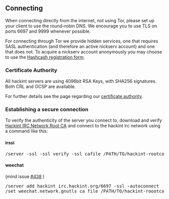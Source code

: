 ## Connecting

When connecting directly from the internet, not using Tor, please set up your client to use the round-robin DNS. We encourage you to use TLS on ports 6697 and 9999 whenever possible.

For connecting through Tor we provide hidden services, one that requires SASL authentication (and therefore an active nickserv account) and one that does not. To acquire a nickserv account anonymously you may choose to use the [Hashcash registration form](http://hackint.org/ihashcash).

### Certificate Authority

All hackint servers are using 4096bit RSA Keys, with SHA256 signatures. Both CRL and OCSP are available.

For further details see the page regarding our [certificate authority](/hackintca).

### Establishing a secure connection

To verify the authenticity of the server you connect to, download and verify [Hackint IRC Network Root CA](/ca/rootca.crt) and connect to the hackint irc network using a command like this:

#### irssi

<pre>/server -ssl -ssl_verify -ssl_cafile /PATH/TO/hackint-rootca.crt irc.hackint.org 9999</pre>

#### weechat
(mind issue [#438](https://github.com/weechat/weechat/issues/438) )
<pre>
/server add hackint irc.hackint.org/6697 -ssl -autoconnect
/set weechat.network.gnutls_ca_file /PATH/TO/hackint-roootca.crt
</pre>
